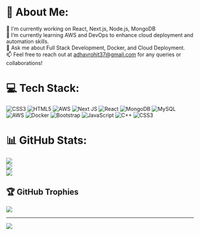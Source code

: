# 💫 About Me:
🔭  I'm currently working on React, Next.js, Node.js, MongoDB<br>🌱 I’m currently learning AWS and DevOps to enhance cloud deployment and automation skills.<br>💬 Ask me about Full Stack Development, Docker, and Cloud Deployment.<br>📫 Feel free to reach out at adhavrohit37@gmail.com for any queries or collaborations!


# 💻 Tech Stack:
![CSS3](https://img.shields.io/badge/css3-%231572B6.svg?style=for-the-badge&logo=css3&logoColor=white) ![HTML5](https://img.shields.io/badge/html5-%23E34F26.svg?style=for-the-badge&logo=html5&logoColor=white) ![AWS](https://img.shields.io/badge/AWS-%23FF9900.svg?style=for-the-badge&logo=amazon-aws&logoColor=white) ![Next JS](https://img.shields.io/badge/Next-black?style=for-the-badge&logo=next.js&logoColor=white) ![React](https://img.shields.io/badge/react-%2320232a.svg?style=for-the-badge&logo=react&logoColor=%2361DAFB) ![MongoDB](https://img.shields.io/badge/MongoDB-%234ea94b.svg?style=for-the-badge&logo=mongodb&logoColor=white) ![MySQL](https://img.shields.io/badge/mysql-4479A1.svg?style=for-the-badge&logo=mysql&logoColor=white) ![AWS](https://img.shields.io/badge/AWS-%23FF9900.svg?style=for-the-badge&logo=amazon-aws&logoColor=white) ![Docker](https://img.shields.io/badge/docker-%230db7ed.svg?style=for-the-badge&logo=docker&logoColor=white) ![Bootstrap](https://img.shields.io/badge/bootstrap-%238511FA.svg?style=for-the-badge&logo=bootstrap&logoColor=white) ![JavaScript](https://img.shields.io/badge/javascript-%23323330.svg?style=for-the-badge&logo=javascript&logoColor=%23F7DF1E) ![C++](https://img.shields.io/badge/c++-%2300599C.svg?style=for-the-badge&logo=c%2B%2B&logoColor=white) ![CSS3](https://img.shields.io/badge/css3-%231572B6.svg?style=for-the-badge&logo=css3&logoColor=white)
# 📊 GitHub Stats:
![](https://github-readme-stats.vercel.app/api?username=Rohitadhav123&theme=radical&hide_border=false&include_all_commits=true&count_private=false)<br/>
![](https://nirzak-streak-stats.vercel.app/?user=Rohitadhav123&theme=radical&hide_border=false)<br/>
![](https://github-readme-stats.vercel.app/api/top-langs/?username=Rohitadhav123&theme=radical&hide_border=false&include_all_commits=true&count_private=false&layout=compact)

## 🏆 GitHub Trophies
![](https://github-profile-trophy.vercel.app/?username=Rohitadhav123&theme=radical&no-frame=false&no-bg=true&margin-w=4)

---
[![](https://visitcount.itsvg.in/api?id=Rohitadhav123&icon=0&color=0)](https://visitcount.itsvg.in)

<!-- Proudly created with GPRM ( https://gprm.itsvg.in ) -->
